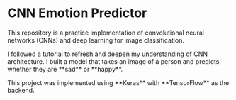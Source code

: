 # CNN Emotion Predictor

This repository is a practice implementation of convolutional neural networks (CNNs) and deep learning for image classification.

I followed a tutorial to refresh and deepen my understanding of CNN architecture. I built a model that takes an image of a person and predicts whether they are \*\*sad\*\* or \*\*happy\*\*.

This project was implemented using \*\*Keras\*\* with \*\*TensorFlow\*\* as the backend.

